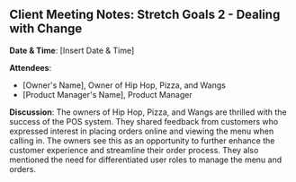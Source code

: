 ## Client Meeting Notes: Stretch Goals 2 - Dealing with Change

**Date & Time**: [Insert Date & Time]

**Attendees**: 
- [Owner's Name], Owner of Hip Hop, Pizza, and Wangs
- [Product Manager's Name], Product Manager

**Discussion**:
The owners of Hip Hop, Pizza, and Wangs are thrilled with the success of the POS system. They shared feedback from customers who expressed interest in placing orders online and viewing the menu when calling in. The owners see this as an opportunity to further enhance the customer experience and streamline their order process. They also mentioned the need for differentiated user roles to manage the menu and orders.
